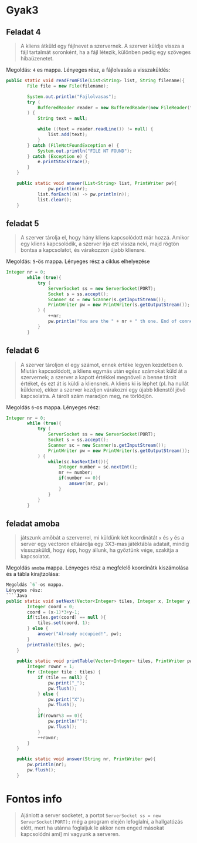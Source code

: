 # Gyak3

## Feladat 4
> A kliens átküld egy fájlnevet a szervernek. A szerver küldje vissza a fájl tartalmát soronként, ha a fájl létezik, különben pedig egy szöveges hibaüzenetet.

Megoldás: `4` es mappa.
Lényeges rész, a fájlolvasás a visszaküldés:
````Java
public static void readFromFile(List<String> list, String filename){
        File file = new File(filename);

        System.out.println("Fajlolvasas");
        try (
            BufferedReader reader = new BufferedReader(new FileReader(file));
        ) {
            String text = null;

            while ((text = reader.readLine()) != null) {
                list.add(text);
            }
        } catch (FileNotFoundException e) {
        	System.out.println("FILE NT FOUND");
        } catch (Exception e) {
            e.printStackTrace();
        }
	}

	public static void answer(List<String> list, PrintWriter pw){
		        pw.println(nr);
            list.forEach((n) -> pw.println(n));
            list.clear();
	}
````

## feladat 5
> A szerver tárolja el, hogy hány kliens kapcsolódott már hozzá. Amikor egy kliens kapcsolódik, a szerver írja ezt vissza neki, majd rögtön bontsa a kapcsolatot, és várakozzon újabb kliensre.

Megoldás: `5`-ös mappa.
Lényeges rész a ciklus elhelyezése
````Java
Integer nr = 0;
		while (true){
			try (
				ServerSocket ss = new ServerSocket(PORT);
				Socket s = ss.accept();
				Scanner sc = new Scanner(s.getInputStream());
				PrintWriter pw = new PrintWriter(s.getOutputStream());
			) {
				++nr;
				pw.println("You are the " + nr + " th one. End of connection.");
			}
		}
````
## feladat 6
> A szerver tároljon el egy számot, ennek értéke legyen kezdetben `0`. Miután kapcsolódott, a kliens egymás után egész számokat küld át a szervernek; a szerver a kapott értékkel megnöveli a benne tárolt értéket, és ezt át is küldi a kliensnek. A kliens ki is léphet (pl. ha nullát küldene), ekkor a szerver kezdjen várakozni egy újabb klienstől jövő kapcsolatra. A tárolt szám maradjon meg, ne törlődjön.

Megoldás `6`-os mappa.
Lényeges rész:
````Java
Integer nr = 0;
		while (true){
			try (
				ServerSocket ss = new ServerSocket(PORT);
				Socket s = ss.accept();
				Scanner sc = new Scanner(s.getInputStream());
				PrintWriter pw = new PrintWriter(s.getOutputStream());
			) {
				while(sc.hasNextInt()){
					Integer number = sc.nextInt();
					nr += number;
					if(number == 0){
						answer(nr, pw);
					}
				}
			}
		}
````

## feladat amoba
> játszunk amőbát a szerverrel, mi küldünk két koordinátát `x` és `y` és a server egy vectoron eltáárolja egy 3X3-mas játéktábla adatait, mindig vissszaküldi, hogy épp, hogy állunk, ha győztünk vége, szakítja a kapcsolatot.

Megoldás `amoba` mappa.
Lényeges rész a megfelelő koordinátk kiszámolása és a tábla kirajtzolása:
````Java
Megoldás `6`-os mappa.
Lényeges rész:
````Java
public static void setNext(Vector<Integer> tiles, Integer x, Integer y, PrintWriter pw){
		Integer coord = 0;
		coord = (x-1)*3+y-1;
		if(tiles.get(coord) == null ){
			tiles.set(coord, 1);
		} else {
			answer("Already occupied!", pw);
		} 
		printTable(tiles, pw);
	}
  
	public static void printTable(Vector<Integer> tiles, PrintWriter pw){
		Integer rownr = 1;
		for (Integer tile : tiles) {
			if (tile == null) {
				pw.print("_");
				pw.flush();
			} else {
				pw.print("X");
				pw.flush();
			}
			if(rownr%3 == 0){
				pw.println("");
				pw.flush();
			}
			++rownr;
		}
	}

	public static void answer(String nr, PrintWriter pw){
		pw.println(nr);
		pw.flush();
	}  
````

# Fontos info
> Ajánlott a server socketet, a portot `ServerSocket ss = new ServerSocket(PORT);` még a program elején lefoglalni, a hallgatózás előtt, mert ha utánna foglaljuk le akkor nem enged másokat kapcsolódni amí] mi vagyunk a serveren.

